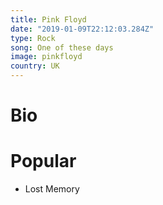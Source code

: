 ```yaml
---
title: Pink Floyd
date: "2019-01-09T22:12:03.284Z"
type: Rock
song: One of these days
image: pinkfloyd
country: UK
---
```



# Bio




# Popular
- Lost Memory